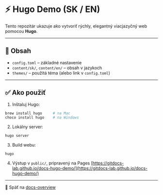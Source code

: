 # ⚡ Hugo Demo (SK / EN)

Tento repozitár ukazuje ako vytvoriť rýchly, elegantný viacjazyčný web pomocou **Hugo**.

---

## 📘 Obsah

* `config.toml` – základné nastavenie
* `content/sk/`, `content/en/` – obsah v jazykoch
* `themes/` – použitá téma (alebo link v `config.toml`)

---

## ✅ Ako použiť

1. Inštaluj Hugo:

```bash
brew install hugo     # na Mac
choco install hugo    # na Windows
```

2. Lokálny server:

```bash
hugo server
```

3. Build webu:

```bash
hugo
```

4. Výstup v `public/`, pripravený na Pages
[https://gitdocs-lab.github.io/docs-hugo-demo/](https://gitdocs-lab.github.io/docs-hugo-demo/)
---

🔗 Späť na [docs-overview](https://github.com/GitDocs-Lab/docs-overview)
